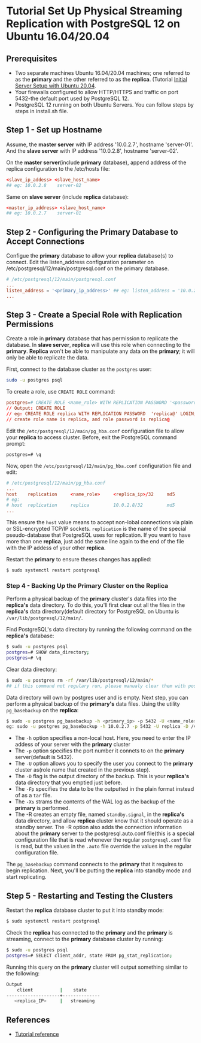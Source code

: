 # Tutorial Set Up Physical Streaming Replication with PostgreSQL 12 on Ubuntu 16.04/20.04

## Prerequisites

- Two separate machines Ubuntu 16.04/20.04 machines;
  one referred to as the **primary** and the other referred to as the **replica**.
  (Tutorial [Initial Server Setup with Ubuntu 20.04](https://www.digitalocean.com/community/tutorials/initial-server-setup-with-ubuntu-20-04).
- Your firewalls configured to allow HTTP/HTTPS and traffic on port 5432-the default port used by PostgreSQL 12.
- PostgreSQL 12 running on both Ubuntu Servers. You can follow steps by steps in install.sh file.

## Step 1 - Set up Hostname

Assume, the **master server** with IP address '10.0.2.7', hostname 'server-01'. And the **slave server** with IP address '10.0.2.8', hostname 'server-02'.

On the **master server**(include **primary** database), append address of the replica configuration to the /etc/hosts file:

```conf
<slave_ip_addess> <slave_host_name>
## eg: 10.0.2.8    server-02
```

Same on **slave server** (include **replica** database):

```conf
<master_ip_address> <slave_host_name>
## eg: 10.0.2.7    server-01
```

## Step 2 - Configuring the Primary Database to Accept Connections

Configue the **primary** database to allow your **replica** database(s) to connect.
Edit the listen_address configuration parameter on /etc/postgresql/12/main/postgresql.conf on the primary database.

```conf
# /etc/postgresql/12/main/postgresql.conf
...
listen_address = '<primary_ip_address>' ## eg: listen_address = '10.0.2.7'
...
```

## Step 3 - Create a Special Role with Replication Permissions

Create a role in **primary** database that has permission to replicate the database.
In **slave server**, **replica** will use this role when connecting to the **primary**.
**Replica** won't be able to manipulate any data on the **primary**; it will only be able to replicate the data.

First, connect to the database cluster as the `postgres` user:

```bash
sudo -u postgres psql
```

To create a role, use `CREATE ROLE` command:

```conf
postgres=# CREATE ROLE <name_role> WITH REPLICATION PASSWORD '<password>' LOGIN;
// Output: CREATE ROLE
// eg: CREATE ROLE replica WITH REPLICATION PASSWORD  'replica@' LOGIN;
// create role name is replica, and role password is replica@
```

Edit the `/etc/postgresql/12/main/pg_hba.conf` configuration file to allow your **replica** to access cluster. Before, exit the PostgreSQL command prompt:

```
postgres=# \q
```

Now, open the `/etc/postgresql/12/main/pg_hba.conf` configuration file and edit:

```conf
# /etc/postgresql/12/main/pg_hba.conf
...
host 	replication		<name_role>		<replica_ip>/32		md5
# eg:
# host	replication 	replica			10.0.2.8/32			md5
...
```

This ensure the `host` value means to accept non-lobal connections via plain or SSL-encrypted TCP/IP sockets.
`replication` is the name of the special pseudo-database that PostgreSQL uses for replication.
If you want to have more than one **replica**, just add the same line again to the end of the file with the IP addess of your other **replica**.

Restart the **primary** to ensure theses changes has applied:

```bash
$ sudo systemctl restart postgresql
```

### Step 4 - Backing Up the Primary Cluster on the Replica

Perform a physical backup of the **primary** cluster's data files into the **replica's** data directory.
To do this, you'll first clear out all the files in the **replica's** data directory(default directory for PostgreSQL on Ubuntu is `/var/lib/postgresql/12/main/`.

Find PostgreSQL's data directory by running the following command on the **replica's** database:

```bash
$ sudo -u postgres psql
postgres=# SHOW data_directory;
postgres=# \q
```

Clear data directory:

```bash
$ sudo -u postgres rm -rf /var/lib/postgresql/12/main/*
## if this command not regulary run, please manualy clear them with postgres permission
```

Data directory will own by postgres user and is empty. Next step, you can perform a physical backup of the **primary's** data files.
Using the utility `pg_basebackup` on the **replica**:

```bash
$ sudo -u postgres pg_basebackup -h <primary_ip> -p 5432 -U <name_role> -D /var/lib/postgresql/12/main/ -Fp -Xs -R
eg: sudo -u postgres pg_basebackup -h 10.0.2.7 -p 5432 -U replica -D /var/lib/postgresql/12/main/ -Fp -Xs -R
```

- The `-h` option specifies a non-local host. Here, you need to enter the IP addess of your server with the **primary** cluster
- The `-p` option specifies the port number it connets to on the **primary** server(default is 5432).
- The `-U` option allows you to specify the user you connect to the **primary** cluster as(role name that created in the previous step).
- The `-D` flag is the output directory of the backup. This is your **replica's** data directory that you emptied just before.
- The `-Fp` specifies the data to be the outputted in the plain format instead of as a `tar` file.
- The `-Xs` strams the contents of the WAL log as the backup of the **primary** is performed.
- The -R creates an empty file, named `standby.signal`, in the **replica's** data directory, and allow **replica** cluster know that it should operate as a standby server. The -R option also adds the connection information about the **primary** server to the postgresql.auto.conf file(this is a special configuration file that is read whenever the regular `postgresql.conf` file is read, but the values in the `.auto` file override the values in the regular configuration file.

The `pg_basebackup` command connects to the **primary** that it requires to begin replication. Next, you'll be putting the **replica** into standby mode and start replicating.

## Step 5 - Restarting and Testing the Clusters

Restart the **replica** database cluster to put it into standby mode:

```bash
$ sudo systemctl restart postgresql
```

Check the **replica** has connected to the **primary** and the **primary** is streaming, connect to the **primary** database cluster by running:

```bash
$ sudo -u postgres psql
postgres=# SELECT client_addr, state FROM pg_stat_replication;
```

Running this query on the **primary** cluster will output something similar to the following:

```bash
Output
    client          |    state
--------------------+--------------
   <replica_IP>     |   streaming
```

## References

- [Tutorial reference](https://www.digitalocean.com/community/tutorials/how-to-set-up-physical-streaming-replication-with-postgresql-12-on-ubuntu-20-04)
